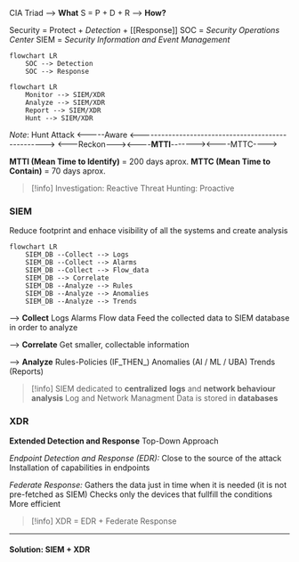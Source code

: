 CIA Triad --> **What**
S = P + D + R --> **How?**

Security = Protect + *Detection* + [[Response]]
SOC = *Security Operations Center*
SIEM = *Security Information and Event Management*
```mermaid
flowchart LR
	SOC --> Detection
	SOC --> Response
```

```mermaid
flowchart LR
	Monitor --> SIEM/XDR
	Analyze --> SIEM/XDR
	Report --> SIEM/XDR
	Hunt --> SIEM/XDR
```

*Note*:                                  Hunt
         Attack           <-----Aware
<--------------------------------------------------->
<---Reckon---><----**MTTI**-------><----MTTC---->

**MTTI (Mean Time to Identify)** = 200 days aprox.
**MTTC (Mean Time to Contain)** = 70 days aprox.

>[!info]
>Investigation: Reactive
  Threat Hunting: Proactive
### SIEM

Reduce footprint and enhace visibility of all the systems and create analysis

```mermaid
flowchart LR
	SIEM_DB --Collect --> Logs
	SIEM_DB --Collect --> Alarms
	SIEM_DB --Collect --> Flow_data
	SIEM_DB --> Correlate
	SIEM_DB --Analyze --> Rules
	SIEM_DB --Analyze --> Anomalies
	SIEM_DB --Analyze --> Trends
```

--> **Collect**
	Logs
	Alarms
	Flow data
Feed the collected data to SIEM database in order to analyze

--> **Correlate**
Get smaller, collectable information

--> **Analyze**
	Rules-Policies (IF_THEN_)
	Anomalies (AI / ML / UBA)
	Trends (Reports)

>[!info]
>SIEM dedicated to **centralized** **logs** and **network behaviour analysis**
>Log and Network Managment
>Data is stored in **databases**
### XDR

**Extended Detection and Response**
Top-Down Approach

*Endpoint Detection and Response (EDR):*
	Close to the source of the attack
	Installation of capabilities in endpoints

*Federate Response:*
	Gathers the data just in time when it is needed (it is not pre-fetched as SIEM)
	Checks only the devices that fullfill the conditions
	More efficient


> [!info]
> XDR = EDR + Federate Response


---

#### Solution: SIEM + XDR

